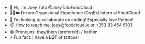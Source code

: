 - 👋 Hi, I’m Joey Tatú @JoeyTatuFoodCloud
- 🍎🍊☁️ I’m am Organsional Experience (OrgEx) Intern at FoodCloud
- 🍲 I’m looking to collaborate on coding! Especially love Python!
- 📫 How to reach me: [joey@foodcloud.ie](mailto:joey@foodcloud.ie) or [+353 83 454 5103](tel:353834545013)
- 😄 Pronouns: they/them (preferred) / he/him
- ⚡ Fun fact: I have a **LOT** of tattoos!

<!---
JoeyTatuFoodCloud/JoeyTatuFoodCloud is a ✨ special ✨ repository because its `README.md` (this file) appears on your GitHub profile.
You can click the Preview link to take a look at your changes.
--->
